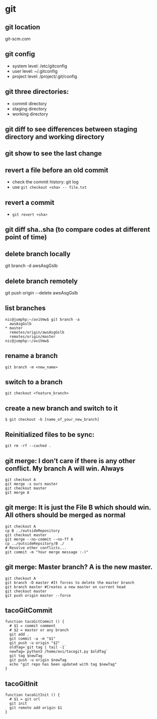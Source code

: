 # git

## git location
git-scm.com

## git config

- system level: /etc/gitconfig
- user level: ~/.gitconfig
- project level: /project/.git/config

## git three directories:

- commit directory
- staging directory
- working directory

## git diff to see differences between staging directory and working directory

## git show to see the last change

## revert a file before an old commit

- check the commit history: git log
- use ```git checkout <sha> -- file.txt``` 

## revert a commit

- ```git revert <sha>```


##  git diff sha..sha (to compare codes at different point of time)

## delete branch locally
git branch -d awsAsgGslb

## delete branch remotely
git push origin --delete awsAsgGslb

## list branches

```
nic@jumphp:~/aviVmw$ git branch -a
  awsAsgGslb
* master
  remotes/origin/awsAsgGslb
  remotes/origin/master
nic@jumphp:~/aviVmw$
```

## rename a branch

```
git branch -m <new_name>
```

## switch to a branch

```
git checkout <feature_branch>
```

## create a new branch and switch to it

```
$ git checkout -b [name_of_your_new_branch]
```

## Reinitialized files to be sync:
```
git rm -rf --cached .
```

## git merge: I don’t care if there is any other conflict. My branch A will win. Always

```
git checkout A
git merge -s ours master
git checkout master
git merge A
```

## git merge: It is just the File B which should win. All others should be merged as normal

```
git checkout A
cp B ../outsideRepository
git checkout master
git merge --no-commit --no-ff A
cp ../outsideRepsitory/B ./
# Resolve other conflicts...
git commit -m "Your merge message :-)"
```

## git merge: Master branch? A is the new master.


```
git checkout A
git branch -D master #It forces to delete the master branch
git branch master #Creates a new master on current head
git checkout master
git push origin master --force
```

## tacoGitCommit

```
function tacoGitCommit () {
  # $1 = commit comment
  # $2 = master or any branch
  git add .
  git commit -a -m "$1"
  git push -u origin "$2"
  oldTag=`git tag | tail -1`
  newTag=`python3 /home/avi/tacogit.py $oldTag`
  git tag $newTag
  git push -u origin $newTag
  echo "git repo has been updated with tag $newTag"
}
```

## tacoGitInit

```
function tacoGitInit () {
  # $1 = git url
  git init
  git remote add origin $1
}
```
